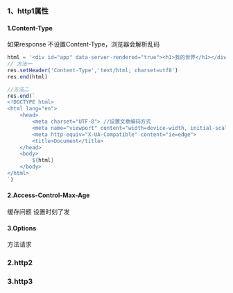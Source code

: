 [1]: https://www.w3.org/Protocols/rfc2616/rfc2616.html	"http1.1 rfc"
[2]: https://http2.github.io/	"http2"

### 1、http1属性

#### 1.**Content-Type**

如果response 不设置Content-Type，浏览器会解析乱码

```javascript
html = '<div id="app" data-server-rendered="true"><h1>我的世界</h1></div>’
// 方法一
res.setHeader('Content-Type','text/html; charset=utf8')
res.end(html)

//方法二
res.end(`
<!DOCTYPE html>
<html lang="en">
    <head>
        <meta charset="UTF-8"> //设置文章编码方式
        <meta name="viewport" content="width=device-width, initial-scale=1.0">
        <meta http-equiv="X-UA-Compatible" content="ie=edge">
        <title>Document</title>
    </head>
    <body>
        ${html}
    </body>
</html>
`)
```

#### 2.Access-Control-Max-Age

缓存问题 设置时刻了发

#### 3.Options

方法请求

### 2.http2

### 3.http3 

